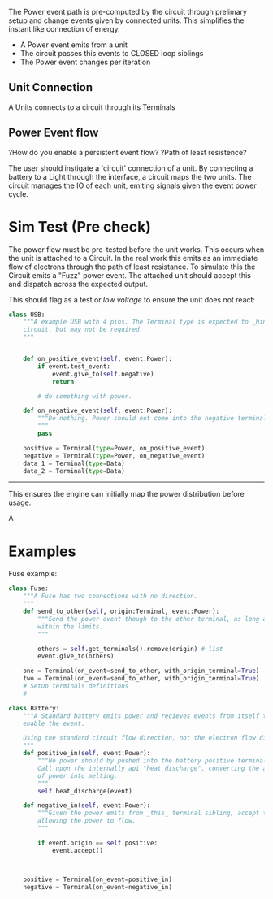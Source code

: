 The Power event path is pre-computed by the circuit through prelimary setup and change
events given by connected units. This simplifies the instant like connection of energy.

+ A Power event emits from a unit
+ The circuit passes this events to CLOSED loop siblings
+ The Power event changes per iteration


## Unit Connection

A Units connects to a circuit through its Terminals



## Power Event flow

?How do you enable a persistent event flow?
?Path of least resistence?

The user should instigate a 'circuit' connection of a unit. By connecting a battery to a Light through the interface, a circuit maps the two units. The circuit manages the IO of each unit, emiting signals given the event power cycle.


# Sim Test (Pre check)

The power flow must be pre-tested before the unit works. This occurs when the unit is attached to a Circuit.
In the real work this emits as an immediate flow of electrons through the path of least resistance. To simulate this the Circuit emits a "Fuzz" power event. The attached unit should accept this and dispatch across the expected output.

This should flag as a test or _low voltage_ to ensure the unit does not react:


```py
class USB:
    """A example USB with 4 pins. The Terminal type is expected to _hint_ the
    circuit, but may not be required.
    """


    def on_positive_event(self, event:Power):
        if event.test_event:
            event.give_to(self.negative)
            return

        # do something with power.

    def on_negative_event(self, event:Power):
        """Do nothing. Power should not come into the negative terminal.
        """
        pass

    positive = Terminal(type=Power, on_positive_event)
    negative = Terminal(type=Power, on_negative_event)
    data_1 = Terminal(type=Data)
    data_2 = Terminal(type=Data)
```

---

This ensures the engine can initially map the power distribution before usage.



A


# Examples

Fuse example:

```py
class Fuse:
    """A Fuse has two connections with no direction.
    """
    def send_to_other(self, origin:Terminal, event:Power):
        """Send the power event though to the other terminal, as long as it's
        within the limits.
        """

        others = self.get_terminals().remove(origin) # list
        event.give_to(others)

    one = Terminal(on_event=send_to_other, with_origin_terminal=True)
    two = Terminal(on_event=send_to_other, with_origin_terminal=True)
    # Setup terminals definitions
    #

class Battery:
    """A Standard battery emits power and recieves events from itself to
    enable the event.

    Using the standard circuit flow direction, not the electron flow direction.
    """
    def positive_in(self, event:Power):
        """No power should by pushed into the battery positive terminal.
        Call upon the internally api "heat discharge", converting the amount
        of power into melting.
        """
        self.heat_discharge(event)

    def negative_in(self, event:Power):
        """Given the power emits from _this_ terminal sibling, accept the event,
        allowing the power to flow.
        """

        if event.origin == self.positive:
            event.accept()



    positive = Terminal(on_event=positive_in)
    negative = Terminal(on_event=negative_in)

```
